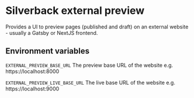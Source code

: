 # Silverback external preview
Provides a UI to preview pages (published and draft) on an external website - usually a Gatsby or NextJS frontend.

## Environment variables

```EXTERNAL_PREVIEW_BASE_URL```
The preview base URL of the website e.g. https://localhost:8000

```EXTERNAL_PREVIEW_LIVE_BASE_URL```
The live base URL of the website e.g. https://localhost:9000

